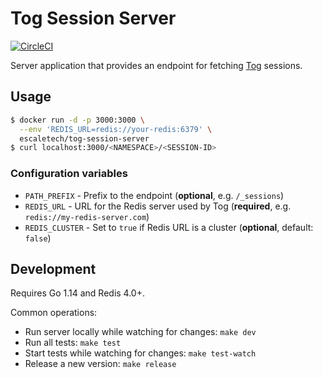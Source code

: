 # Tog Session Server

[![CircleCI](https://circleci.com/gh/escaletech/tog-session-server.svg?style=svg)](https://circleci.com/gh/escaletech/tog-session-server)

Server application that provides an endpoint for
fetching [Tog](https://github.com/escaletech/tog) sessions.

## Usage

```sh
$ docker run -d -p 3000:3000 \
  --env 'REDIS_URL=redis://your-redis:6379' \
  escaletech/tog-session-server
$ curl localhost:3000/<NAMESPACE>/<SESSION-ID>
```

### Configuration variables

* `PATH_PREFIX` - Prefix to the endpoint (**optional**, e.g. `/_sessions`)
* `REDIS_URL` - URL for the Redis server used by Tog (**required**, e.g. `redis://my-redis-server.com`)
* `REDIS_CLUSTER` - Set to `true` if Redis URL is a cluster (**optional**, default: `false`)


## Development

Requires Go 1.14 and Redis 4.0+.

Common operations:
* Run server locally while watching for changes: `make dev`
* Run all tests: `make test`
* Start tests while watching for changes: `make test-watch`
* Release a new version: `make release`
